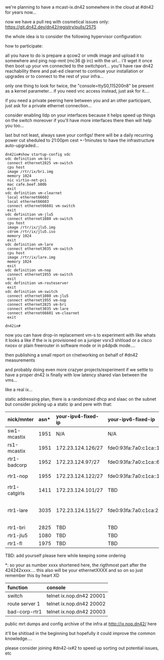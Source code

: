 we're planning to have a mcast-ix.dn42 somewhere in the cloud at #dn42 for years now...

now we have a pull req with cosmetical issues only: https://git.dn42.dev/dn42/registry/pulls/2575

the whole idea is to consider the following hypervisor configuration:

how to participate:

all you have to do is prepare a qcow2 or vmdk image and upload it to somewhere and ping nop-mnt (mc36 @ irc) with the url... i'll wget it once then boot up your vm connected to the switchport... you'll have raw dn42 reachability there and pat-ed clearnet to continue your installation or upgrades or to connect to the rest of your infra...

only one thing to look for twice, the "console=ttyS0,115200n8" be present as a kernel parameter... if you need vnc access instead, just ask for it....

if you need a private peering here between you and an other participant, just ask for a private ethernet connection...

consider enabling lldp on your interfaces because it helps speed up things on the switch moreover if you'll have more interfaces there then will help you too...

last but not least, always save your configs! there will be a daily recurring power cut sheduled to 21:00pm cest +-1minutes to have the infrastructure auto-upgraded...




```
dn42ix#show startup-config vdc
vdc definition vm-bri
 connect ethernet2825 vm-switch
 cpu host
 image /rtr/ix/bri.img
 memory 1024
 nic virtio-net-pci
 mac cafe.beef.b00b
 exit
vdc definition vm-clearnet
 local ethernet66602
 local ethernet66603
 connect ethernet66601 vm-switch
 exit
vdc definition vm-jlu5
 connect ethernet1080 vm-switch
 cpu host
 image /rtr/ix/jlu5.img
 cdrom /rtr/ix/jlu5.iso
 memory 1024
 exit
vdc definition vm-lare
 connect ethernet3035 vm-switch
 cpu host
 image /rtr/ix/lare.img
 memory 1024
 exit
vdc definition vm-nop
 connect ethernet1955 vm-switch
 exit
vdc definition vm-routeserver
 exit
vdc definition vm-switch
 connect ethernet1080 vm-jlu5
 connect ethernet1955 vm-nop
 connect ethernet2825 vm-bri
 connect ethernet3035 vm-lare
 connect ethernet66601 vm-clearnet
 exit

dn42ix#
```

now you can have drop-in replacement vm-s to experiment with like whats it looks a like if the ix is provisioned on a juniper vsrx3 shitload or a cisco nxosv or plain freerouter in software mode or in p4dpdk mode.... 

then publishing a small report on r/networking on behalf of #dn42 measurements

and probably doing even more crazyer projects/experiment if we settle to have a proper dn42 ix finally with low latency shared vlan between the vms...

like a real ix...

static addressing plan, there is a randomized dhcp and slaac on the subnet but consider picking up a static ip and pere with that:



| nick/mnter    | asn* | your-ipv4-fixed-ip | your-ipv6-fixed-ip                    | your-ipv6-linklocal      | public lg                                                 |
|:--------------|:-----|:-------------------|:--------------------------------------|:-------------------------|:----------------------------------------------------------|
| sw1-mcastix   | 1951 | N/A                | N/A                                   | N/A                      | TBD: SOON                                                 |
| rs1-mcastix   | 1951 | 172.23.124.126/27  | fde0:93fa:7a0:c1ca::179/64            | fe80::20a:74ff:fe78:6a6  | TBD: SOON                                                 |
| rtr1-badcorp  | 1952 | 172.23.124.97/27   | fde0:93fa:7a0:c1ca::666/64            | fe80::260:54ff:fe33:2178 | TBD: SOON                                                 |
| rtr1-nop      | 1955 | 172.23.124.122/27  | fde0:93fa:7a0:c1ca::1955/64           | fe80::200:ccff:fe1e:c0de | telnet sandbox.freertr.org                                |
| rtr1-catgirls | 1411 | 172.23.124.101/27  | TBD                                   | fe80::1411:5             | TBD: SOON                                                 |
| rtr1-lare     | 3035 | 172.23.124.115/27  | fde0:93fa:7a0:c1ca:21f:45ff:fe11:7356 | fe80::21f:45ff:fe11:7356 | clearnet: https://lg.lare.cc/ dn42: https://lg.lare.dn42/ |
| rtr1-bri      | 2825 | TBD                | TBD                                   | TBD                      | TBD                                                       |
| rtr1-jlu5     | 1080 | TBD                | TBD                                   | TBD                      | TBD                                                       |
| rtr1-fl       | 1975 | TBD                | TBD                                   | TBD                      | TBD                                                       |




TBD: add yourself please here while keeping some ordering

*: so your as number xxxx shortened here, the rigthmost part after the 424242xxxx.... this also will be your ethernetXXXX and so on so just remember this by heart XD


| function        |  console                   |
|:----------------|:---------------------------|
| switch          | telnet ix.nop.dn42 20001   |
| route server 1  | telnet ix.nop.dn42 20002   |
| bad-corp-rtr1   | telnet ix.nop.dn42 20003   |


public mrt dumps and config archive of the infra at http://ix.nop.dn42/ here



it'll be shitload in the beginning but hopefully it could improve the common knowledge....


please consider joining #dn42-ix#2 to speed up sorting out potential issues, etc
